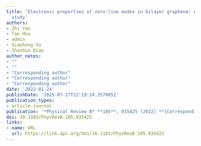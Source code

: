 ```yaml
---
title: 'Electronic properties of zero-line modes in bilayer graphene: An ab initio
  study'
authors:
- Zhi Yan
- Tao Hou
- admin
- Xiaohong Xu
- Zhenhua Qiao
author_notes:
- ""
- ""
- "Corresponding author"
- "Corresponding author"
- "Corresponding author"
date: '2022-01-24'
publishDate: '2025-07-27T12:19:24.357005Z'
publication_types:
- article-journal
publication: '*Physical Review B* **105**, 035425 (2022) **[Corresponding author]**'
doi: 10.1103/PhysRevB.105.035425
links:
- name: URL
  url: https://link.aps.org/doi/10.1103/PhysRevB.105.035425
---
```

